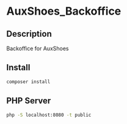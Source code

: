 # AuxShoes_Backoffice

## Description

Backoffice for AuxShoes

## Install

```bash 
composer install
```

## PHP Server

```bash
php -S localhost:8080 -t public
```